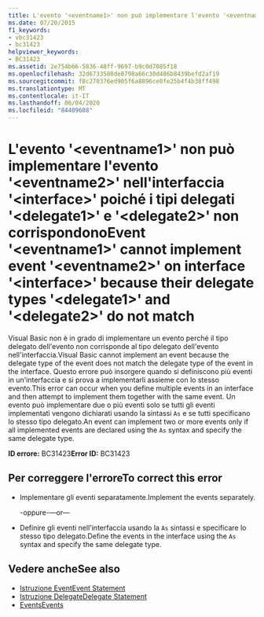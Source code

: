 ```yaml
---
title: L'evento '<eventname1>' non può implementare l'evento '<eventname2>' nell'interfaccia '<interface>' poiché i tipi delegati '<delegate1>' e '<delegate2>' non corrispondono
ms.date: 07/20/2015
f1_keywords:
- vbc31423
- bc31423
helpviewer_keywords:
- BC31423
ms.assetid: 2e754b66-5836-48ff-9697-b9c0d7085f18
ms.openlocfilehash: 32d6733580de8798a66c30d486b8439befd2af19
ms.sourcegitcommit: f8c270376ed905f6a8896ce0fe25b4f4b38ff498
ms.translationtype: MT
ms.contentlocale: it-IT
ms.lasthandoff: 06/04/2020
ms.locfileid: "84409608"
---
```

# <a name="event-eventname1-cannot-implement-event-eventname2-on-interface-interface-because-their-delegate-types-delegate1-and-delegate2-do-not-match"></a><span data-ttu-id="ed421-102">L'evento '\<eventname1>' non può implementare l'evento '\<eventname2>' nell'interfaccia '\<interface>' poiché i tipi delegati '\<delegate1>' e '\<delegate2>' non corrispondono</span><span class="sxs-lookup"><span data-stu-id="ed421-102">Event '\<eventname1>' cannot implement event '\<eventname2>' on interface '\<interface>' because their delegate types '\<delegate1>' and '\<delegate2>' do not match</span></span>
<span data-ttu-id="ed421-103">Visual Basic non è in grado di implementare un evento perché il tipo delegato dell'evento non corrisponde al tipo delegato dell'evento nell'interfaccia.</span><span class="sxs-lookup"><span data-stu-id="ed421-103">Visual Basic cannot implement an event because the delegate type of the event does not match the delegate type of the event in the interface.</span></span> <span data-ttu-id="ed421-104">Questo errore può insorgere quando si definiscono più eventi in un'interfaccia e si prova a implementarli assieme con lo stesso evento.</span><span class="sxs-lookup"><span data-stu-id="ed421-104">This error can occur when you define multiple events in an interface and then attempt to implement them together with the same event.</span></span> <span data-ttu-id="ed421-105">Un evento può implementare due o più eventi solo se tutti gli eventi implementati vengono dichiarati usando la sintassi `As` e se tutti specificano lo stesso tipo delegato.</span><span class="sxs-lookup"><span data-stu-id="ed421-105">An event can implement two or more events only if all implemented events are declared using the `As` syntax and specify the same delegate type.</span></span>  
  
 <span data-ttu-id="ed421-106">**ID errore:** BC31423</span><span class="sxs-lookup"><span data-stu-id="ed421-106">**Error ID:** BC31423</span></span>  
  
## <a name="to-correct-this-error"></a><span data-ttu-id="ed421-107">Per correggere l'errore</span><span class="sxs-lookup"><span data-stu-id="ed421-107">To correct this error</span></span>  
  
- <span data-ttu-id="ed421-108">Implementare gli eventi separatamente.</span><span class="sxs-lookup"><span data-stu-id="ed421-108">Implement the events separately.</span></span>  
  
     <span data-ttu-id="ed421-109">-oppure-</span><span class="sxs-lookup"><span data-stu-id="ed421-109">—or—</span></span>  
  
- <span data-ttu-id="ed421-110">Definire gli eventi nell'interfaccia usando la `As` sintassi e specificare lo stesso tipo delegato.</span><span class="sxs-lookup"><span data-stu-id="ed421-110">Define the events in the interface using the `As` syntax and specify the same delegate type.</span></span>  
  
## <a name="see-also"></a><span data-ttu-id="ed421-111">Vedere anche</span><span class="sxs-lookup"><span data-stu-id="ed421-111">See also</span></span>

- [<span data-ttu-id="ed421-112">Istruzione Event</span><span class="sxs-lookup"><span data-stu-id="ed421-112">Event Statement</span></span>](../statements/event-statement.md)
- [<span data-ttu-id="ed421-113">Istruzione Delegate</span><span class="sxs-lookup"><span data-stu-id="ed421-113">Delegate Statement</span></span>](../statements/delegate-statement.md)
- [<span data-ttu-id="ed421-114">Events</span><span class="sxs-lookup"><span data-stu-id="ed421-114">Events</span></span>](../../programming-guide/language-features/events/index.md)
